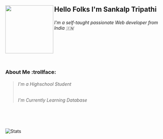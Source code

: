 ## Hello Folks I'm Sankalp Tripathi<img align="left" src="https://media2.giphy.com/media/1ZDHKraip2SFwck4kj/giphy.gif?cid=ecf05e47g4ua00hc8olwz2svovjxg3lbsr5h0nofnnmu3vz7&rid=giphy.gif&ct=s" height=150>
###### I'm a self-taught passionate Web developer from India 🇮🇳 <br><br><br><br><br><br>

### About Me :trollface:
> ###### I'm a Highschool Student 
> ###### I'm Currently Learning Database
<br><br>

![Stats](https://github-readme-stats.vercel.app/api?username=sanki92&theme=tokyonight)

